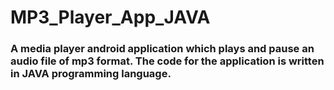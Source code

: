 # MP3_Player_App_JAVA

### A media player android application which plays and pause an audio file of mp3 format. The code for the application is written in JAVA programming language. 
